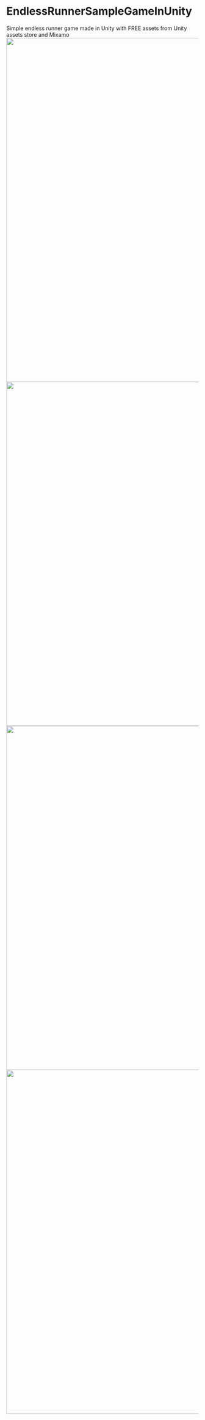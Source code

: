 # EndlessRunnerSampleGameInUnity
Simple endless runner game made in Unity with FREE assets from Unity assets store and Mixamo
<br>
<img src="EndlessRunnerSampleGameInUnity/EndlessRunnerSampleGame/Assets/Screens/EnlessRunnerSample23.jpg" width = 900>
<img src="EndlessRunnerSampleGameInUnity/EndlessRunnerSampleGame/Assets/Screens/EnlessRunnerSample07.jpg" width = 900>
<img src="EndlessRunnerSampleGameInUnity/EndlessRunnerSampleGame/Assets/Screens/EnlessRunnerSample49.jpg" width = 900>
<img src="EndlessRunnerSampleGameInUnity/EndlessRunnerSampleGame/Assets/Screens/EnlessRunnerSample50.jpg" width = 900>
